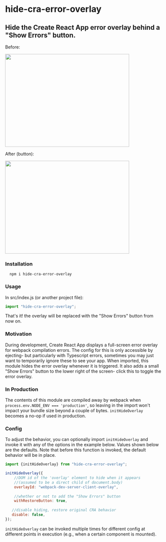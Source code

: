 # hide-cra-error-overlay

## Hide the Create React App error overlay behind a "Show Errors" button. ##

Before:

<img src="https://user-images.githubusercontent.com/12928449/172033836-5daadd0e-d237-4546-9afa-5244cce43211.png" width="400" height="300">

After (button):

<img src="https://user-images.githubusercontent.com/12928449/172033833-0b601939-8a87-4b76-afc9-2520c2554923.png" width="400" height="300">

### Installation
```
  npm i hide-cra-error-overlay
```
### Usage
In src/index.js (or another project file):
```javascript
import "hide-cra-error-overlay";
```
That's it! the overlay will be replaced with the "Show Errors" button from now on.

### Motivation
During development, Create React App displays a full-screen error overlay for webpack compilation errors. The config for this is only accessible by ejecting- but particularly with Typescript errors, sometimes you may just want to temporarily ignore these to see your app.
When imported, this module hides the error overlay whenever it is triggered. It also adds a small "Show Errors" button to the lower right of the screen- click this to toggle the error overlay.
### In Production
The contents of this module are compiled away by webpack when `process.env.NODE_ENV === 'production'`, so leaving in the import won't impact your bundle size beyond a couple of bytes. `initHideOverlay` becomes a no-op if used in production.
### Config
To adjust the behavior, you can optionally import `initHideOverlay` and invoke it with any of the options in the example below. Values shown below are the defaults. Note that before this function is invoked, the default behavior will be in place.
```javascript
import {initHideOverlay} from "hide-cra-error-overlay";

initHideOverlay({
    //DOM id of the 'overlay' element to hide when it appears
    //(assumed to be a direct child of document.body)
    overlayId: "webpack-dev-server-client-overlay", 
    
    //whether or not to add the "Show Errors" button
    withRestoreButton: true,
   
   //disable hiding, restore original CRA behavior
   disable: false, 
});
```
`initHideOverlay` can be invoked multiple times for different config at different points in execution (e.g., when a certain component is mounted).
